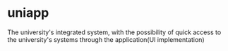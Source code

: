 # uniapp

The university's integrated system, with the possibility of quick access to the university's systems through the application(UI implementation)
